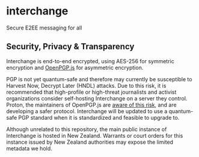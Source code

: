 # interchange
Secure E2EE messaging for all

## Security, Privacy & Transparency
Interchange is end-to-end encrypted, using AES-256 for symmetric encryption and [OpenPGP.js](https://openpgpjs.org/) for asymmetric encryption.

PGP is not yet quantum-safe and therefore may currently be susceptible to Harvest Now, Decrypt Later (HNDL) attacks. Due to this risk, it is recommended that high-profile or high-threat journalists and activist organizations consider self-hosting Interchange on a server they control. Proton, the maintainers of OpenPGP.js are [aware of this risk](https://proton.me/blog/post-quantum-encryption), and are developing a safer protocol. Interchange will be updated to use a quantum-safe PGP standard when it is standardized and feasible to upgrade to.

Although unrelated to this repository, the main public instance of Interchange is hosted in New Zealand. Warrants or court orders for this instance issued by New Zealand authorities may expose the limited metadata we hold.
